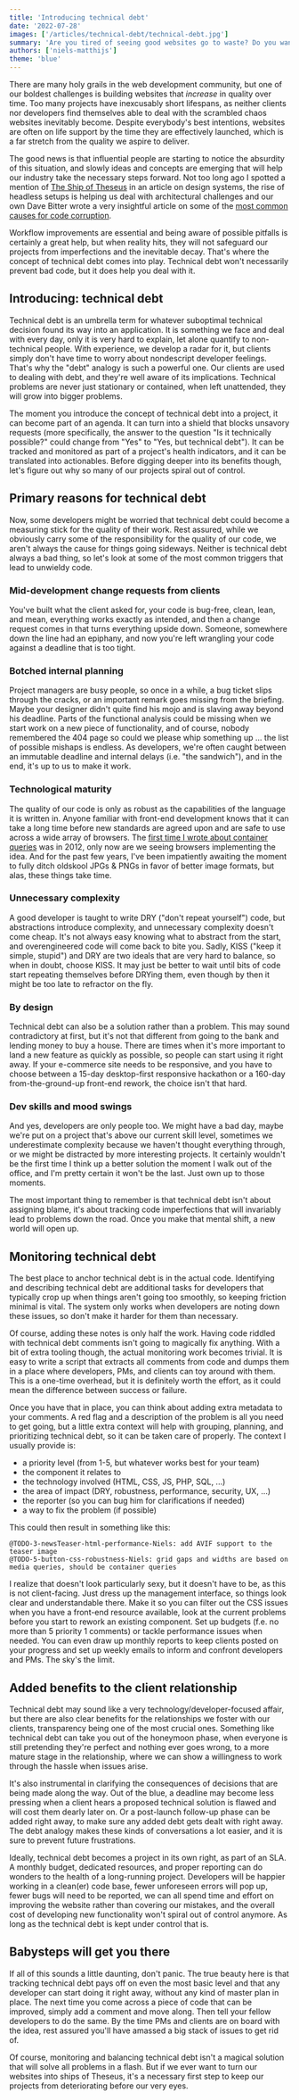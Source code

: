 ```yaml
---
title: 'Introducing technical debt'
date: '2022-07-28'
images: ['/articles/technical-debt/technical-debt.jpg']
summary: 'Are you tired of seeing good websites go to waste? Do you want to keep your codebase clean, but you have no idea where to start? Ever wondered how a small change request or simple bugfix turned into an endless game of whack-a-mole? Monitoring technical debt can provide a way out.'
authors: ['niels-matthijs']
theme: 'blue'
---
```


There are many holy grails in the web development community, but one of our boldest challenges is building websites that _increase_ in quality over time. Too many projects have inexcusably short lifespans, as neither clients nor developers find themselves able to deal with the scrambled chaos websites inevitably become. Despite everybody's best intentions, websites are often on life support by the time they are effectively launched, which is a far stretch from the quality we aspire to deliver.

The good news is that influential people are starting to notice the absurdity of this situation, and slowly ideas and concepts are emerging that will help our industry take the necessary steps forward. Not too long ago I spotted a mention of [The Ship of Theseus](https://en.wikipedia.org/wiki/Ship_of_Theseus) in an article on design systems, the rise of headless setups is helping us deal with architectural challenges and our own Dave Bitter wrote a very insightful article on some of the [most common causes for code corruption](https://techhub.iodigital.com/articles/the-infinite-legacy-cycle-in-front-end).

Workflow improvements are essential and being aware of possible pitfalls is certainly a great help, but when reality hits, they will not safeguard our projects from imperfections and the inevitable decay. That's where the concept of technical debt comes into play. Technical debt won't necessarily prevent bad code, but it does help you deal with it.

## Introducing: technical debt

Technical debt is an umbrella term for whatever suboptimal technical decision found its way into an application. It is something we face and deal with every day, only it is very hard to explain, let alone quantify to non-technical people. With experience, we develop a radar for it, but clients simply don't have time to worry about nondescript developer feelings. That's why the "debt" analogy is such a powerful one. Our clients are used to dealing with debt, and they're well aware of its implications. Technical problems are never just stationary or contained, when left unattended, they will grow into bigger problems.

The moment you introduce the concept of technical debt into a project, it can become part of an agenda. It can turn into a shield that blocks unsavory requests (more specifically, the answer to the question "Is it technically possible?" could change from "Yes" to "Yes, but technical debt"). It can be tracked and monitored as part of a project's health indicators, and it can be translated into actionables. Before digging deeper into its benefits though, let's figure out why so many of our projects spiral out of control.

## Primary reasons for technical debt

Now, some developers might be worried that technical debt could become a measuring stick for the quality of their work. Rest assured, while we obviously carry some of the responsibility for the quality of our code, we aren't always the cause for things going sideways. Neither is technical debt always a bad thing, so let's look at some of the most common triggers that lead to unwieldy code.

### Mid-development change requests from clients

You've built what the client asked for, your code is bug-free, clean, lean, and mean, everything works exactly as intended, and then a change request comes in that turns everything upside down. Someone, somewhere down the line had an epiphany, and now you're left wrangling your code against a deadline that is too tight.

### Botched internal planning

Project managers are busy people, so once in a while, a bug ticket slips through the cracks, or an important remark goes missing from the briefing. Maybe your designer didn't quite find his mojo and is slaving away beyond his deadline. Parts of the functional analysis could be missing when we start work on a new piece of functionality, and of course, nobody remembered the 404 page so could we please whip something up ... the list of possible mishaps is endless. As developers, we're often caught between an immutable deadline and internal delays (i.e. "the sandwich"), and in the end, it's up to us to make it work.

### Technological maturity

The quality of our code is only as robust as the capabilities of the language it is written in. Anyone familiar with front-end development knows that it can take a long time before new standards are agreed upon and are safe to use across a wide array of browsers. The [first time I wrote about container queries](https://www.onderhond.com/blog/media-queries-based-on-elements) was in 2012, only now are we seeing browsers implementing the idea. And for the past few years, I've been impatiently awaiting the moment to fully ditch oldskool JPGs & PNGs in favor of better image formats, but alas, these things take time.

### Unnecessary complexity

A good developer is taught to write DRY ("don't repeat yourself") code, but abstractions introduce complexity, and unnecessary complexity doesn't come cheap. It's not always easy knowing what to abstract from the start, and overengineered code will come back to bite you. Sadly, KISS ("keep it simple, stupid") and DRY are two ideals that are very hard to balance, so when in doubt, choose KISS. It may just be better to wait until bits of code start repeating themselves before DRYing them, even though by then it might be too late to refractor on the fly.

### By design

Technical debt can also be a solution rather than a problem. This may sound contradictory at first, but it's not that different from going to the bank and lending money to buy a house. There are times when it's more important to land a new feature as quickly as possible, so people can start using it right away. If your e-commerce site needs to be responsive, and you have to choose between a 15-day desktop-first responsive hackathon or a 160-day from-the-ground-up front-end rework, the choice isn't that hard.

### Dev skills and mood swings

And yes, developers are only people too. We might have a bad day, maybe we're put on a project that's above our current skill level, sometimes we underestimate complexity because we haven't thought everything through, or we might be distracted by more interesting projects. It certainly wouldn't be the first time I think up a better solution the moment I walk out of the office, and I'm pretty certain it won't be the last. Just own up to those moments.

The most important thing to remember is that technical debt isn't about assigning blame, it's about tracking code imperfections that will invariably lead to problems down the road. Once you make that mental shift, a new world will open up.

## Monitoring technical debt

The best place to anchor technical debt is in the actual code. Identifying and describing technical debt are additional tasks for developers that typically crop up when things aren't going too smoothly, so keeping friction minimal is vital. The system only works when developers are noting down these issues, so don't make it harder for them than necessary.

Of course, adding these notes is only half the work. Having code riddled with technical debt comments isn't going to magically fix anything. With a bit of extra tooling though, the actual monitoring work becomes trivial. It is easy to write a script that extracts all comments from code and dumps them in a place where developers, PMs, and clients can toy around with them. This is a one-time overhead, but it is definitely worth the effort, as it could mean the difference between success or failure.

Once you have that in place, you can think about adding extra metadata to your comments. A red flag and a description of the problem is all you need to get going, but a little extra context will help with grouping, planning, and prioritizing technical debt, so it can be taken care of properly. The context I usually provide is:

- a priority level (from 1-5, but whatever works best for your team)
- the component it relates to
- the technology involved (HTML, CSS, JS, PHP, SQL, ...)
- the area of impact (DRY, robustness, performance, security, UX, ...)
- the reporter (so you can bug him for clarifications if needed)
- a way to fix the problem (if possible)

This could then result in something like this:

```
@TODO-3-newsTeaser-html-performance-Niels: add AVIF support to the teaser image
@TODO-5-button-css-robustness-Niels: grid gaps and widths are based on media queries, should be container queries
```

I realize that doesn't look particularly sexy, but it doesn't have to be, as this is not client-facing. Just dress up the management interface, so things look clear and understandable there. Make it so you can filter out the CSS issues when you have a front-end resource available, look at the current problems before you start to rework an existing component. Set up budgets (f.e. no more than 5 priority 1 comments) or tackle performance issues when needed. You can even draw up monthly reports to keep clients posted on your progress and set up weekly emails to inform and confront developers and PMs. The sky's the limit.

## Added benefits to the client relationship

Technical debt may sound like a very technology/developer-focused affair, but there are also clear benefits for the relationships we foster with our clients, transparency being one of the most crucial ones. Something like technical debt can take you out of the honeymoon phase, when everyone is still pretending they're perfect and nothing ever goes wrong, to a more mature stage in the relationship, where we can show a willingness to work through the hassle when issues arise.

It's also instrumental in clarifying the consequences of decisions that are being made along the way. Out of the blue, a deadline may become less pressing when a client hears a proposed technical solution is flawed and will cost them dearly later on. Or a post-launch follow-up phase can be added right away, to make sure any added debt gets dealt with right away. The debt analogy makes these kinds of conversations a lot easier, and it is sure to prevent future frustrations.

Ideally, technical debt becomes a project in its own right, as part of an SLA. A monthly budget, dedicated resources, and proper reporting can do wonders to the health of a long-running project. Developers will be happier working in a clean(er) code base, fewer unforeseen errors will pop up, fewer bugs will need to be reported, we can all spend time and effort on improving the website rather than covering our mistakes, and the overall cost of developing new functionality won't spiral out of control anymore. As long as the technical debt is kept under control that is.

## Babysteps will get you there

If all of this sounds a little daunting, don't panic. The true beauty here is that tracking technical debt pays off on even the most basic level and that any developer can start doing it right away, without any kind of master plan in place. The next time you come across a piece of code that can be improved, simply add a comment and move along. Then tell your fellow developers to do the same. By the time PMs and clients are on board with the idea, rest assured you'll have amassed a big stack of issues to get rid of.

Of course, monitoring and balancing technical debt isn't a magical solution that will solve all problems in a flash. But if we ever want to turn our websites into ships of Theseus, it's a necessary first step to keep our projects from deteriorating before our very eyes.
